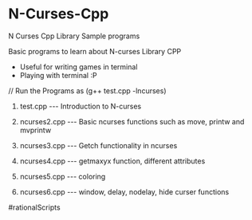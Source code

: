 # N-Curses-Cpp

N Curses Cpp Library Sample programs

Basic programs to learn about N-curses Library CPP 

* Useful for writing games in terminal
* Playing with terminal :P

// Run the Programs as (g++ test.cpp -lncurses)

1) test.cpp --- Introduction to N-curses

2) ncurses2.cpp --- Basic ncurses functions such as move, printw and mvprintw

3) ncurses3.cpp --- Getch functionality in ncurses

4) ncurses4.cpp --- getmaxyx function, different attributes

5) ncurses5.cpp --- coloring

6) ncurses6.cpp --- window, delay, nodelay, hide curser functions

#rationalScripts
